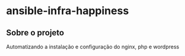 # ansible-infra-happiness

## Sobre o projeto

Automatizando a instalação e configuração do nginx, php e wordpress